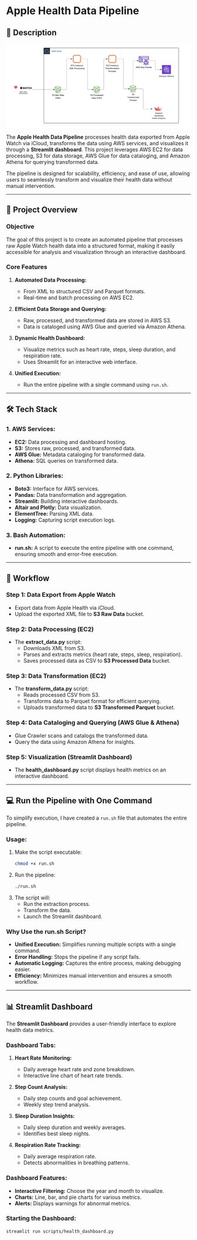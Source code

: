 # Apple Health Data Pipeline

## 📑 Description

![Architecture](iwatchHealthAnalytics.png)

The **Apple Health Data Pipeline** processes health data exported from Apple Watch via iCloud, transforms the data using AWS services, and visualizes it through a **Streamlit dashboard**. This project leverages AWS EC2 for data processing, S3 for data storage, AWS Glue for data cataloging, and Amazon Athena for querying transformed data.

The pipeline is designed for scalability, efficiency, and ease of use, allowing users to seamlessly transform and visualize their health data without manual intervention.

---

## 🌟 Project Overview

### Objective
The goal of this project is to create an automated pipeline that processes raw Apple Watch health data into a structured format, making it easily accessible for analysis and visualization through an interactive dashboard.

### Core Features
1. **Automated Data Processing:**
   - From XML to structured CSV and Parquet formats.
   - Real-time and batch processing on AWS EC2.

2. **Efficient Data Storage and Querying:**
   - Raw, processed, and transformed data are stored in AWS S3.
   - Data is cataloged using AWS Glue and queried via Amazon Athena.

3. **Dynamic Health Dashboard:**
   - Visualize metrics such as heart rate, steps, sleep duration, and respiration rate.
   - Uses Streamlit for an interactive web interface.

4. **Unified Execution:**
   - Run the entire pipeline with a single command using `run.sh`.

---

## 🛠️ Tech Stack

### 1. AWS Services:
- **EC2:** Data processing and dashboard hosting.
- **S3:** Stores raw, processed, and transformed data.
- **AWS Glue:** Metadata cataloging for transformed data.
- **Athena:** SQL queries on transformed data.

### 2. Python Libraries:
- **Boto3:** Interface for AWS services.
- **Pandas:** Data transformation and aggregation.
- **Streamlit:** Building interactive dashboards.
- **Altair and Plotly:** Data visualization.
- **ElementTree:** Parsing XML data.
- **Logging:** Capturing script execution logs.

### 3. Bash Automation:
- **run.sh:** A script to execute the entire pipeline with one command, ensuring smooth and error-free execution.

---

## 🔄 Workflow

### Step 1: Data Export from Apple Watch
- Export data from Apple Health via iCloud.
- Upload the exported XML file to **S3 Raw Data** bucket.

### Step 2: Data Processing (EC2)
- The **extract_data.py** script:
  - Downloads XML from S3.
  - Parses and extracts metrics (heart rate, steps, sleep, respiration).
  - Saves processed data as CSV to **S3 Processed Data** bucket.

### Step 3: Data Transformation (EC2)
- The **transform_data.py** script:
  - Reads processed CSV from S3.
  - Transforms data to Parquet format for efficient querying.
  - Uploads transformed data to **S3 Transformed Parquet** bucket.

### Step 4: Data Cataloging and Querying (AWS Glue & Athena)
- Glue Crawler scans and catalogs the transformed data.
- Query the data using Amazon Athena for insights.

### Step 5: Visualization (Streamlit Dashboard)
- The **health_dashboard.py** script displays health metrics on an interactive dashboard.

---

## 💻 Run the Pipeline with One Command

To simplify execution, I have created a `run.sh` file that automates the entire pipeline.

### Usage:
1. Make the script executable:
   ```bash
   chmod +x run.sh
   ```
2. Run the pipeline:
   ```bash
   ./run.sh
   ```
3. The script will:
   - Run the extraction process.
   - Transform the data.
   - Launch the Streamlit dashboard.

### Why Use the run.sh Script?
- **Unified Execution:** Simplifies running multiple scripts with a single command.
- **Error Handling:** Stops the pipeline if any script fails.
- **Automatic Logging:** Captures the entire process, making debugging easier.
- **Efficiency:** Minimizes manual intervention and ensures a smooth workflow.

---

## 📊 Streamlit Dashboard

The **Streamlit Dashboard** provides a user-friendly interface to explore health data metrics.

### Dashboard Tabs:
1. **Heart Rate Monitoring:**
   - Daily average heart rate and zone breakdown.
   - Interactive line chart of heart rate trends.

2. **Step Count Analysis:**
   - Daily step counts and goal achievement.
   - Weekly step trend analysis.

3. **Sleep Duration Insights:**
   - Daily sleep duration and weekly averages.
   - Identifies best sleep nights.

4. **Respiration Rate Tracking:**
   - Daily average respiration rate.
   - Detects abnormalities in breathing patterns.

### Dashboard Features:
- **Interactive Filtering:** Choose the year and month to visualize.
- **Charts:** Line, bar, and pie charts for various metrics.
- **Alerts:** Displays warnings for abnormal metrics.

### Starting the Dashboard:
```bash
streamlit run scripts/health_dashboard.py
```

